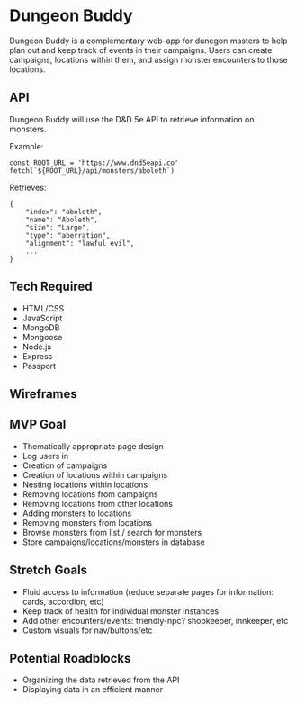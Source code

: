 # Dungeon Buddy

Dungeon Buddy is a complementary web-app for dunegon masters to help plan out and keep track of events in their campaigns. Users can create campaigns, locations within them, and assign monster encounters to those locations.

## API

Dungeon Buddy will use the D&D 5e API to retrieve information on monsters.

Example:
```
const ROOT_URL = 'https://www.dnd5eapi.co'
fetch(`${ROOT_URL}/api/monsters/aboleth`)
```
Retrieves:
```
{
    "index": "aboleth",
    "name": "Aboleth",
    "size": "Large",
    "type": "aberration",
    "alignment": "lawful evil",
    ...
}
```

## Tech Required

- HTML/CSS
- JavaScript
- MongoDB
- Mongoose
- Node.js
- Express
- Passport

## Wireframes



## MVP Goal

- Thematically appropriate page design
- Log users in
- Creation of campaigns
- Creation of locations within campaigns
- Nesting locations within locations
- Removing locations from campaigns
- Removing locations from other locations
- Adding monsters to locations
- Removing monsters from locations
- Browse monsters from list / search for monsters
- Store campaigns/locations/monsters in database

## Stretch Goals

- Fluid access to information (reduce separate pages for information: cards, accordion, etc)
- Keep track of health for individual monster instances
- Add other encounters/events: friendly-npc? shopkeeper, innkeeper, etc
- Custom visuals for nav/buttons/etc

## Potential Roadblocks

- Organizing the data retrieved from the API
- Displaying data in an efficient manner
